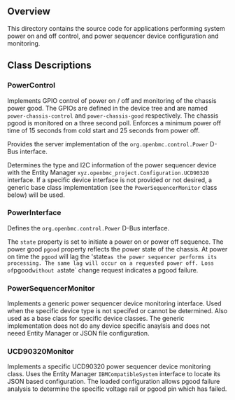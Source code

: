 ## Overview

This directory contains the source code for applications performing system power
on and off control, and power sequencer device configuration and monitoring.

## Class Descriptions

### PowerControl

Implements GPIO control of power on / off and monitoring of the chassis power
good. The GPIOs are defined in the device tree and are named
`power-chassis-control` and `power-chassis-good` respectively. The chassis pgood
is monitored on a three second poll. Enforces a minimum power off time of 15
seconds from cold start and 25 seconds from power off.

Provides the server implementation of the `org.openbmc.control.Power` D-Bus
interface.

Determines the type and I2C information of the power sequencer device with the
Entity Manager `xyz.openbmc_project.Configuration.UCD90320` interface. If a
specific device interface is not provided or not desired, a generic base class
implementation (see the `PowerSequencerMonitor` class below) will be used.

### PowerInterface

Defines the `org.openbmc.control.Power` D-Bus interface.

The `state` property is set to initiate a power on or power off sequence. The
power good `pgood` property reflects the power state of the chassis. At power on
time the `pgood` will lag the 'state` as the power sequencer performs its
processing. The same lag will occur on a requested power off. Loss of `pgood`
without a `state` change request indicates a pgood failure.

### PowerSequencerMonitor

Implements a generic power sequencer device monitoring interface. Used when the
specific device type is not specifed or cannot be determined. Also used as a
base class for specific device classes. The generic implementation does not do
any device specific anaylsis and does not neeed Entity Manager or JSON file
configuration.

### UCD90320Monitor

Implements a specific UCD90320 power sequencer device monitoring class. Uses the
Entity Manager `IBMCompatibleSystem` interface to locate its JSON based
configuration. The loaded configuration allows pgood failure analysis to
determine the specific voltage rail or pgood pin which has failed.
